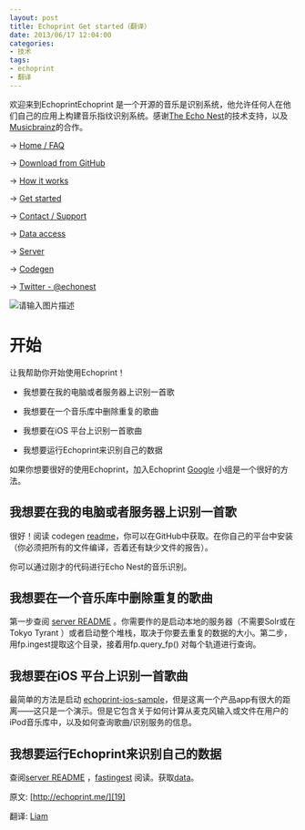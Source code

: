 ```yaml
---
layout: post
title: Echoprint Get started（翻译）
date: 2013/06/17 12:04:00
categories: 
- 技术
tags: 
- echoprint
- 翻译
---
```


欢迎来到EchoprintEchoprint 是一个开源的音乐是识别系统，他允许任何人在他们自己的应用上构建音乐指纹识别系统。感谢[The Echo Nest][1]的技术支持，以及[Musicbrainz][2]的合作。 

→ [Home / FAQ][3]

→ [Download from GitHub][4]

→ [How it works][5]

→ [Get started][6]

→ [Contact / Support][7]

→ [Data access][8]

→ [Server][9]

→ [Codegen][10]

→ [Twitter - @echonest][11]

![请输入图片描述][12] 

# 开始 

让我帮助你开始使用Echoprint！ 

*   我想要在我的电脑或者服务器上识别一首歌 

*   我想要在一个音乐库中删除重复的歌曲 

*   我想要在iOS 平台上识别一首歌曲 

*   我想要运行Echoprint来识别自己的数据 

如果你想要很好的使用Echoprint，加入Echoprint [Google](https://groups.google.com/forum/?fromgroups#!forum/echoprint) 小组是一个很好的方法。 

## 我想要在我的电脑或者服务器上识别一首歌 

很好！阅读 codegen [readme](https://github.com/whyliam/echoprint-codegen/blob/master/README.md)，你可以在GitHub中获取。在你自己的平台中安装（你必须把所有的文件编译，否着还有缺少文件的报告）。 

<script src="https://gist.github.com/1764256.js?file=gistfile1.txt"></script>

你可以通过刚才的代码进行Echo Nest的音乐识别。

## 我想要在一个音乐库中删除重复的歌曲 

第一步查阅 [server README][13] 。你需要作的是启动本地的服务器（不需要Solr或在Tokyo Tyrant ）或者启动整个堆栈，取决于你要去重复的数据的大小。第二步，用fp.ingest提取这个目录，接着用fp.query_fp() 对每个轨道进行查询。 

## 我想要在iOS 平台上识别一首歌曲 

最简单的方法是启动 [echoprint-ios-sample][14]，但是这离一个产品app有很大的距离——这只是一个演示。但是它包含关于如何计算从麦克风输入或文件在用户的iPod音乐库中，以及如何查询歌曲/识别服务的信息。 

## 我想要运行Echoprint来识别自己的数据 

查阅[server README][15] ，[fastingest][16] 阅读。获取[data][17]。

原文: [http://echoprint.me/][19] 

翻译: [Liam][20]

 [1]: http://the.echonest.com/

 [2]: http://musicbrainz.org/

 [3]: http://blog.naaln.com/2013/06/echoprint-home-faq-translations

 [4]: http://github.com/echonest/

 [5]: http://blog.naaln.com/2013/06/echoprint-how-it-works-translation

 [6]: http://blog.naaln.com/2013/06/echoprint-get-started-translate

 [7]: http://echoprint.me/contact

 [8]: http://blog.naaln.com/2013/06/echoprint-data-access-translation

 [9]: http://blog.naaln.com/2013/06/echoprint-server-translation

 [10]: http://blog.naaln.com/2013/06/echoprint-codegen-translation

 [11]: http://twitter.com/echonest

 [12]: https://ww1.sinaimg.cn/large/006tNc79gw1f5122w03sfj306y028748

 [13]: https://github.com/echonest/echoprint-server/blob/master/README.md

 [14]: https://github.com/echonest/echoprint-ios-sample

 [15]: https://github.com/echonest/echoprint-server/blob/master/README.md

 [16]: https://github.com/echonest/echoprint-server/blob/master/util/fastingest.py

 [17]: http://echoprint.me/data

 [19]: http://echoprint.me/start

 [20]: http://blog.naaln.com/2013/06/echoprint-get-started-translate
